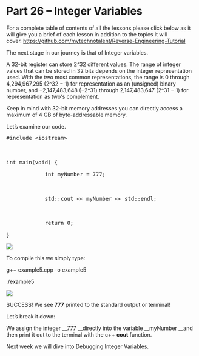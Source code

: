 # Part 26 – Integer Variables

For a complete table of contents of all the lessons please click below as it will give you a brief of each lesson in addition to the topics it will cover.&nbsp;https://github.com/mytechnotalent/Reverse-Engineering-Tutorial

The next stage in our journey is that of Integer variables.&nbsp;

A 32-bit register can store 2^32 different values. The range of integer values that can be stored in 32 bits depends on the integer representation used. With the two most common representations, the range is 0 through 4,294,967,295 (2^32 − 1) for representation as an (unsigned) binary number, and −2,147,483,648 (−2^31) through 2,147,483,647 (2^31 − 1) for representation as two's complement.

Keep in mind with 32-bit memory addresses you can directly access a maximum of 4 GB of byte-addressable memory.

Let’s examine our code.

<pre spellcheck="false">#include &lt;iostream&gt;

&nbsp;

int main(void) {

&nbsp;&nbsp;&nbsp;&nbsp;&nbsp;&nbsp;&nbsp;&nbsp;&nbsp;&nbsp;&nbsp; int myNumber = 777;

&nbsp;

&nbsp;&nbsp;&nbsp;&nbsp;&nbsp;&nbsp;&nbsp;&nbsp;&nbsp;&nbsp;&nbsp; std::cout &lt;&lt; myNumber &lt;&lt; std::endl;

&nbsp;

&nbsp;&nbsp;&nbsp;&nbsp;&nbsp;&nbsp;&nbsp;&nbsp;&nbsp;&nbsp;&nbsp; return 0;

}
</pre>

<div class="slate-resizable-image-embed slate-image-embed__resize-full-width"><img src="https://media-exp1.licdn.com/dms/image/C4E12AQFFzKE2-NeJbw/article-inline_image-shrink_1000_1488/0/1520215369999?e=1614211200&amp;v=beta&amp;t=tcd0zfGK3F2vSd51-VRdfAowyhHj5wXJaxr7zh1tD0A"/></div>

To compile this we simply type:

g++ example5.cpp -o example5

./example5

<div class="slate-resizable-image-embed slate-image-embed__resize-full-width"><img src="https://media-exp1.licdn.com/dms/image/C4E12AQFyKh1MJYpK9A/article-inline_image-shrink_1000_1488/0/1520195285687?e=1614211200&amp;v=beta&amp;t=6ZztORjcanzS5t2iEaY0ME83-6C6OK94tOAFd8QHHNc"/></div>

SUCCESS!&nbsp;We see __777__ printed to the standard output or terminal!

Let’s break it down:

We assign the integer __777 __directly into the variable __myNumber __and then print it out to the terminal with the c++ __cout__ function.

Next week we will dive into Debugging Integer Variables.